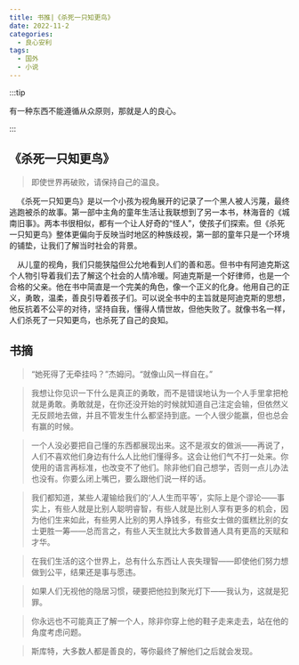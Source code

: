 ```yaml
---
title: 书推|《杀死一只知更鸟》
date: 2022-11-2
categories:
  - 良心安利
tags:
  - 国外
  - 小说
---
```


:::tip

有一种东西不能遵循从众原则，那就是人的良心。

:::

## 《杀死一只知更鸟》

> 即使世界再破败，请保持自己的温良。

&emsp;《杀死一只知更鸟》是以一个小孩为视角展开的记录了一个黑人被人污蔑，最终逃跑被杀的故事。第一部中主角的童年生活让我联想到了另一本书，林海音的《城南旧事》。两本书很相似，都有一个让人好奇的“怪人”，使孩子们探索。但《杀死一只知更鸟》整体更偏向于反映当时地区的种族歧视，第一部的童年只是一个环境的铺垫，让我们了解当时社会的背景。

&emsp;从儿童的视角，我们只能狭隘但公允地看到人们的善和恶。但书中有阿迪克斯这个人物引导着我们去了解这个社会的人情冷暖。阿迪克斯是一个好律师，也是一个合格的父亲。他在书中简直是一个完美的角色，像一个正义的化身。他用自己的正义，勇敢，温柔，善良引导着孩子们。可以说全书中的主旨就是阿迪克斯的思想，他反抗着不公平的对待，坚持自我，懂得人情世故，但他失败了。就像书名一样，人们杀死了一只知更鸟，也杀死了自己的良知。

## 书摘

> “她死得了无牵挂吗？”杰姆问。“就像山风一样自在。”



> 我想让你见识一下什么是真正的勇敢，而不是错误地认为一个人手里拿把枪就是勇敢。勇敢就是，在你还没开始的时候就知道自己注定会输，但依然义无反顾地去做，并且不管发生什么都坚持到底。一个人很少能赢，但也总会有赢的时候。



> 一个人没必要把自己懂的东西都展现出来。这不是淑女的做派——再说了，人们不喜欢他们身边有什么人比他们懂得多。这会让他们气不打一处来。你使用的语言再标准，也改变不了他们。除非他们自己想学，否则一点儿办法也没有。你要么闭上嘴巴，要么跟他们说一样的话。



> 我们都知道，某些人灌输给我们的‘人人生而平等’，实际上是个谬论——事实上，有些人就是比别人聪明睿智，有些人就是比别人享有更多的机会，因为他们生来如此，有些男人比别的男人挣钱多，有些女士做的蛋糕比别的女士更胜一筹——总而言之，有些人天生就比大多数普通人具有更高的天赋和才华。



> 在我们生活的这个世界上，总有什么东西让人丧失理智——即使他们努力想做到公平，结果还是事与愿违。



> 如果人们无视他的隐居习惯，硬要把他拉到聚光灯下——我认为，这就是犯罪。



> 你永远也不可能真正了解一个人，除非你穿上他的鞋子走来走去，站在他的角度考虑问题。



> 斯库特，大多数人都是善良的，等你最终了解他们之后就会发现。
